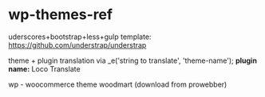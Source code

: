 # wp-themes-ref

uderscores+bootstrap+less+gulp template: https://github.com/understrap/understrap

theme + plugin translation via _e('string to translate', 'theme-name');  __plugin name:__ Loco Translate


wp - woocommerce theme woodmart (download from prowebber)
